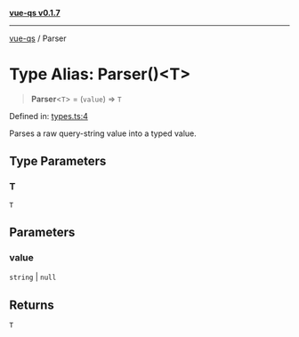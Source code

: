 [**vue-qs v0.1.7**](../README.md)

***

[vue-qs](../README.md) / Parser

# Type Alias: Parser()\<T\>

> **Parser**\<`T`\> = (`value`) => `T`

Defined in: [types.ts:4](https://github.com/iamsomraj/vue-qs/blob/378080a2660a9e11e7a8aeeb6d49a010f9b64ee4/src/types.ts#L4)

Parses a raw query-string value into a typed value.

## Type Parameters

### T

`T`

## Parameters

### value

`string` | `null`

## Returns

`T`
